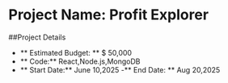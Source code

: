 # Project Name: Profit Explorer

##Project Details

- ** Estimated Budget: ** $ 50,000
- ** Code:** React,Node.js,MongoDB
- ** Start Date:** June 10,2025
 -** End Date: ** Aug 20,2025
